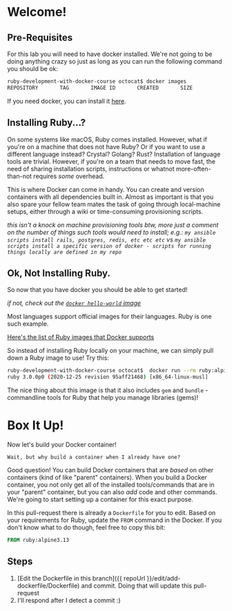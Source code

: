 # Welcome!

## Pre-Requisites

For this lab you will need to have docker installed. We're not going to be doing anything crazy so just as long as you can run the following command you should be ok:

```sh
ruby-development-with-docker-course octocat$ docker images
REPOSITORY       TAG       IMAGE ID       CREATED       SIZE
```

If you need docker, you can install it [here](https://www.docker.com/products/docker-desktop).

## Installing Ruby...?

On some systems like macOS, Ruby comes installed. However, what if you're on a machine that does not have Ruby? Or if you want to use a different language instead? Crystal? Golang? Rust? Installation of language tools are trivial. However, if you're on a team that needs to move fast, the need of sharing installation scripts, instructions or whatnot more-often-than-not requires _some_ overhead.

This is where Docker can come in handy. You can create and version containers with all dependencies built in. Almost as important is that you also spare your fellow team mates the task of going through local-machine setups, either through a wiki or time-consuming provisioning scripts.

_this isn't a knock on machine provisioning tools btw, more just a comment on the number of things such tools would need to install; e.g.: `my ansible scripts install rails, postgres, redis, etc etc etc` vs `my ansible scripts install a specific version of docker - scripts for running things locally are defined in my repo`_

## Ok, Not Installing Ruby.

So now that you have docker you should be able to get started!

_if not, check out the [`docker hello-world` image](https://hub.docker.com/_/hello-world/)_

Most languages support official images for their languages. Ruby is one such example.

[Here's the list of Ruby images that Docker supports](https://hub.docker.com/_/ruby/?tab=tags&page=1&ordering=last_updated)

So instead of installing Ruby locally on your machine, we can simply pull down a Ruby image to use! Try this:

```sh
ruby-development-with-docker-course octocat$  docker run --rm ruby:alpine ruby --version
ruby 3.0.0p0 (2020-12-25 revision 95aff21468) [x86_64-linux-musl]
```

The nice thing about this image is that it also includes `gem` and `bundle` - commandline tools for Ruby that help you manage libraries (gems)!

# Box It Up!

Now let's build your Docker container!

`Wait, but why build a container when I already have one?`

Good question! You can build Docker containers that are _based_ on other containers (kind of like "parent" containers). When you build a Docker container, you not only get all of the installed tools/commands that are in your "parent" container, but you can also _add_ code and other commands. We're going to start setting up a container for this exact purpose.

In this pull-request there is already a `Dockerfile` for you to edit. Based on your requirements for Ruby, update the `FROM` command in the Docker. If you don't know what to do though, feel free to copy this bit:

```Dockerfile
FROM ruby:alpine3.13
```

## Steps
1. [Edit the Dockerfile in this branch]({{ repoUrl }}/edit/add-dockerfile/Dockerfile) and commit. Doing that will update this pull-request
2. I'll respond after I detect a commit :)
